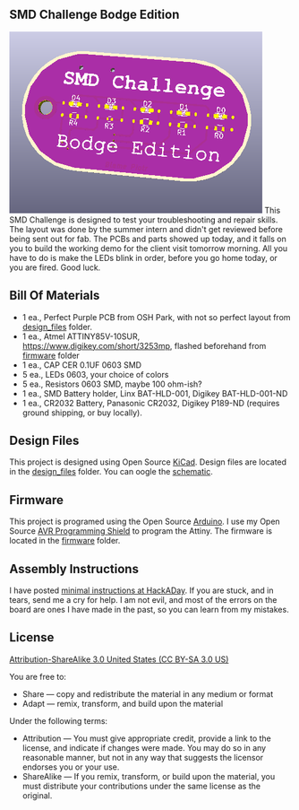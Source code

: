 SMD Challenge Bodge Edition
----------------

![SMD Challenge](images/project.png) 
This SMD Challenge is designed to test your troubleshooting and repair skills. The layout was done by the summer intern and didn't get reviewed before being sent out for fab. The PCBs and parts showed up today, and it falls on you to build the working demo for the client visit tomorrow morning.  All you have to do is make the LEDs blink in order, before you go home today, or you are fired. Good luck.


Bill Of Materials
----------------
  
- 1 ea., Perfect Purple PCB from OSH Park, with not so perfect layout from [design_files](design_files/) folder.
- 1 ea., Atmel ATTINY85V-10SUR, https://www.digikey.com/short/3253mp, flashed beforehand from [firmware](firmware/) folder
- 1 ea., CAP CER 0.1UF 0603 SMD
- 5 ea., LEDs 0603, your choice of colors
- 5 ea., Resistors 0603 SMD, maybe 100 ohm-ish?
- 1 ea., SMD Battery holder, Linx BAT-HLD-001, Digikey BAT-HLD-001-ND
- 1 ea., CR2032 Battery, Panasonic CR2032, Digikey P189-ND (requires ground shipping, or buy locally).

Design Files
----------------
This project is designed using Open Source [KiCad](http://kicad-pcb.org/). Design files are located in the [design_files](design_files/) folder.  You can oogle the [schematic](docs/project.sch.pdf).

Firmware
----------------
This project is programed using the Open Source [Arduino](https://www.arduino.cc/). I use my Open Source [AVR Programming Shield](https://www.tindie.com/products/MakersBox/yet-another-programming-shield/) to program the Attiny. The firmware is located in the [firmware](firmware/) folder.

Assembly Instructions
----------------
I have posted [minimal instructions at HackADay](https://hackaday.io/project/25265-an-unfortunate-smd-project).
If you are stuck, and in tears, send me a cry for help. I am not evil, and most of the errors on the board are ones I have made in the past, so you can learn from my mistakes.

License
----------------
[Attribution-ShareAlike 3.0 United States (CC BY-SA 3.0 US)](https://creativecommons.org/licenses/by-sa/3.0/us/)

You are free to:

- Share — copy and redistribute the material in any medium or format
- Adapt — remix, transform, and build upon the material

Under the following terms:

- Attribution — You must give appropriate credit, provide a link to the license, and indicate if changes were made. You may do so in any reasonable manner, but not in any way that suggests the licensor endorses you or your use.
- ShareAlike — If you remix, transform, or build upon the material, you must distribute your contributions under the same license as the original.
